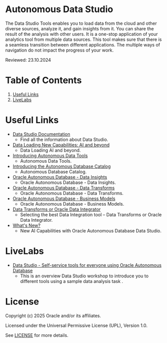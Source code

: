 # Autonomous Data Studio
 
The Data Studio Tools enables you to load data from the cloud and other diverse sources, analyze it, and gain insights from it. You can share the result of the analysis with other users. It is a one-stop application of your analytics tool from multiple data sources. This tool makes sure that there is a seamless transition between different applications. The multiple ways of navigation do not impact the progress of your work.
 
Reviewed: 23.10.2024
 
# Table of Contents
 
1. [Useful Links](#useful-links)
2. [LiveLabs](#livelabs)
 
# Useful Links
 
- [Data Studio Documentation](https://docs.oracle.com/en-us/iaas/autonomous-database-serverless/doc/adp-data-studio-overview-page.html)
    - Find all the information about Data Studio.
- [Data Loading New Capabilities: AI and beyond](https://blogs.oracle.com/datawarehousing/post/data-loading-new-capabilities-ai-and-beyond)
    - Data Loading AI and beyond.
- [Introducing Autonomous Data Tools](https://blogs.oracle.com/database/post/introducing-autonomous-data-tools)
    - Autonomous Data Tools.
- [Introducing the Autonomous Database Catalog](https://blogs.oracle.com/datawarehousing/post/introducing-the-autonomous-database-catalog)
    - Autonomous Database Catalog.
- [Oracle Autonomous Database - Data Insights](https://www.youtube.com/watch?v=pLaZnCQk3Vs)
    - Oracle Autonomous Database - Data Insights.
- [Oracle Autonomous Database - Data Transforms](https://www.youtube.com/watch?v=Xg5VK_R4-IM)
    - Oracle Autonomous Database - Data Transforms.
- [Oracle Autonomous Database - Business Models](https://www.youtube.com/watch?v=i2na8dmE_Xc)
    - Oracle Autonomous Database - Business Models.
- [Data Transforms or Oracle Data Integrator](https://blogs.oracle.com/datawarehousing/post/selecting-the-best-data-integration-tool-data-transforms-or-oracle-data-integrator)
    - Selecting the best Data Integration tool – Data Transforms or Oracle Data Integrator.
- [What's New?](https://blogs.oracle.com/datawarehousing/post/announcing-new-oracle-autonomous-database-data-studio-ai-capabilities)
    - New AI Capabilities with Oracle Autonomous Database Data Studio.

# LiveLabs
 
- [Data Studio - Self-service tools for everyone using Oracle Autonomous Database](https://apexapps.oracle.com/pls/apex/f?p=133:180:109524315536663::::wid:789)
    - This is an overview Data Studio workshop to introduce you to different tools using a sample data analysis task .
 
# License
 
Copyright (c) 2025 Oracle and/or its affiliates.
 
Licensed under the Universal Permissive License (UPL), Version 1.0.
 
See [LICENSE](https://github.com/oracle-devrel/technology-engineering/blob/main/LICENSE) for more details.
